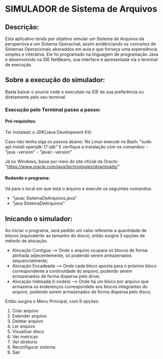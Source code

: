 # SIMULADOR de Sistema de Arquivos

## Descrição:

Esta aplicativo tendo por objetivo simular um Sistema de Arquivos da perspectiva e um Sistema Operacinal,
assim evidênciando os conceitos de Sistemas Operacionais aboraddos em aula e que forneça uma expereiência simples 
e interativa. Ele foi programado na linguagem de programação Java e desenvolvido na IDE NetBeans, sua interface é apresentada
via o terminal de execução.

## Sobre a execução do simulador:

Basta baixar o source code e executalo na IDE de sua preferência ou diretamente pelo seu terminal.

### Execução pelo Terminal passo a passo:

#### Pré-requisitos:

  Ter instalado o JDK(Java Development Kit)
  
  Caso não tenha siga os passos abaixo:
    No Linux execute no Bash: "sudo apt install openjdk-17-jdk"
    E verifique a instalação com os comandos: - "java -version"
                                              - "javac -version"
                                              
  Já no Windows, baixe por meio do site oficial da Oracle: "https://www.oracle.com/java/technologies/downloads/"

#### Rodando o programa:

  Vá para o local em que está o arquivo e execute os seguintes comandos:
  
   - "javac SistemaDeArquivos.java"
   - "java SistemaDeArquivos"

## Inicando o simulador:

Ao iniciar o programa, será pedido um valor referente a quantidade de blocos (equivalente ao tamanho do disco),
então surgira 3 opções de método de alocação:

* Alocação Contigua           --> Onde o arquivo ocupara os blocos de forma alinhada adjecentemente, só podendo serem armazenados sequencialmente;
* Alocação Encadeada          --> Onde cada bloco aponta para o próximo bloco correspondente a continuidade do arquivo, podendo serem armazenados de forma dispersa pelo drive;
* Alocação Indexada (i-nodes) --> Onde há um bloco por arquivo que armazena os enderenços correspondete aos blocos integrantes do arquivo, podendo serem armazenados de forma dispersa pelo disco;

Então surgira o Menu Principal, com 9 opções:

1. Criar arquivo
2. Estender arquivo
3. Deletar arquivo
4. Ler arquivo
5. Visualizar disco
6. Ver metricas
7. Ver diretorio
8. Reconfigurar sistema
9. Sair
